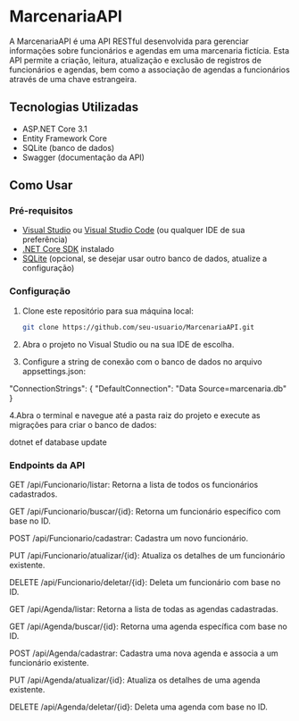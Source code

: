 # MarcenariaAPI

A MarcenariaAPI é uma API RESTful desenvolvida para gerenciar informações sobre funcionários e agendas em uma marcenaria fictícia. Esta API permite a criação, leitura, atualização e exclusão de registros de funcionários e agendas, bem como a associação de agendas a funcionários através de uma chave estrangeira.

## Tecnologias Utilizadas

- ASP.NET Core 3.1
- Entity Framework Core
- SQLite (banco de dados)
- Swagger (documentação da API)

## Como Usar

### Pré-requisitos

- [Visual Studio](https://visualstudio.microsoft.com/) ou [Visual Studio Code](https://code.visualstudio.com/) (ou qualquer IDE de sua preferência)
- [.NET Core SDK](https://dotnet.microsoft.com/download/dotnet) instalado
- [SQLite](https://www.sqlite.org/download.html) (opcional, se desejar usar outro banco de dados, atualize a configuração)

### Configuração

1. Clone este repositório para sua máquina local:

   ```bash
   git clone https://github.com/seu-usuario/MarcenariaAPI.git

2. Abra o projeto no Visual Studio ou na sua IDE de escolha.

3. Configure a string de conexão com o banco de dados no arquivo appsettings.json:

 "ConnectionStrings": {
    "DefaultConnection": "Data Source=marcenaria.db"
}

4.Abra o terminal e navegue até a pasta raiz do projeto e execute as migrações para criar o banco de dados:

dotnet ef database update

### Endpoints da API
GET /api/Funcionario/listar: Retorna a lista de todos os funcionários cadastrados.

GET /api/Funcionario/buscar/{id}: Retorna um funcionário específico com base no ID.

POST /api/Funcionario/cadastrar: Cadastra um novo funcionário.

PUT /api/Funcionario/atualizar/{id}: Atualiza os detalhes de um funcionário existente.

DELETE /api/Funcionario/deletar/{id}: Deleta um funcionário com base no ID.

GET /api/Agenda/listar: Retorna a lista de todas as agendas cadastradas.

GET /api/Agenda/buscar/{id}: Retorna uma agenda específica com base no ID.

POST /api/Agenda/cadastrar: Cadastra uma nova agenda e associa a um funcionário existente.

PUT /api/Agenda/atualizar/{id}: Atualiza os detalhes de uma agenda existente.

DELETE /api/Agenda/deletar/{id}: Deleta uma agenda com base no ID.

